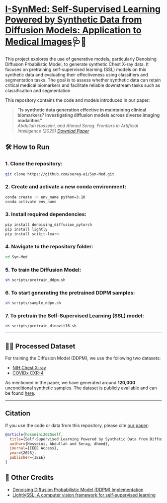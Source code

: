 # [I-SynMed: Self-Supervised Learning Powered by Synthetic Data from Diffusion Models: Application to Medical Images](https://ieeexplore.ieee.org/document/10945534)🩺🤖

This project explores the use of generative models, particularly Denoising Diffusion Prbabilistic Model, to generate synthetic Chest X-ray data. It focuses on pretraining self-supervised learning (SSL) models on this synthetic data and evaluating their effectiveness using classifiers and segmentation tasks. The goal is to assess whether synthetic data can retain critical medical biomarkers and facilitate reliable downstream tasks such as classification and segmentation.

This repository contains the code and models introduced in our paper:  
> **"Is synthetic data generation effective in maintaining clinical biomarkers? Investigating diffusion models across diverse imaging modalities"**  
> *Abdullah Hosseini, and Ahmed Serag. Frontiers in Artificial Intelligence (2025)*
> *[Downlad Paper](https://www.frontiersin.org/journals/artificial-intelligence/articles/10.3389/frai.2024.1454441/full)*

## 🛠️ How to Run

### 1. Clone the repository:
```bash
git clone https://github.com/serag-ai/Syn-Med.git
```

### 2. Create and activate a new conda environment:
```bash
conda create -n env_name python=3.10
conda activate env_name
```

### 3. Install required dependencies:
```bash
pip install denoising_diffusion_pytorch
pip install lightly
pip install scikit-learn
```

### 4. Navigate to the repository folder:
```bash
cd Syn-Med
```

### 5. To train the Diffusion Model:
```bash
sh scripts/pretrain_ddpm.sh
```

### 6. To start generating the pretrained DDPM samples:
```bash
sh scripts/sample_ddpm.sh
```

### 7. To pretrain the Self-Supervised Learning (SSL) model:
```bash
sh scripts/pretrain_dinovit16.sh
```

---

## 🧑‍⚕️ Processed Dataset

For training the Diffusion Model (DDPM), we use the following two datasets:

- [NIH Chest X-ray](https://www.kaggle.com/datasets/nih-chest-xrays/data)
- [COVIDx CXR-4](https://www.kaggle.com/datasets/andyczhao/covidx-cxr2)

As mentioned in the paper, we have generated around **120,000** unconditional synthetic samples. The dataset is publicly available and can be found [here](https://huggingface.co/datasets/serag-ai/Synthetic-X-Ray-Dataset).

---

## Citation
If you use the code or data from this repository, please cite [our paper](https://ieeexplore.ieee.org/document/10945534): 

```bibtex
@article{hosseini2025self,
  title={Self-Supervised Learning Powered by Synthetic Data from Diffusion Models: Application to X-Ray Images},
  author={Hosseini, Abdullah and Serag, Ahmed},
  journal={IEEE Access},
  year={2025},
  publisher={IEEE}
}
``` 

## 🔗 Other Credits

- [Denoising Diffusion Probabilistic Model (DDPM) Implementation](https://github.com/lucidrains/denoising-diffusion-pytorch)
- [LightlySSL: A computer vision framework for self-supervised learning](https://github.com/lightly-ai/lightly)

